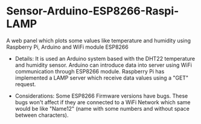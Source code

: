 # Sensor-Arduino-ESP8266-Raspi-LAMP
A web panel which plots some values like temperature and humidity using Raspberry Pi, Arduino and WiFi module ESP8266

* Details:
It is used an Arduino system based with the DHT22 temperature and humidity sensor. Arduino can introduce data into server using WiFi
communication through ESP8266 module.
Raspberry Pi has implemented a LAMP server which receive data values using a "GET" request.

* Considerations:
Some ESP8266 Firmware versions have bugs. These bugs won't affect if they are connected to a WiFi Network which same would be like "Name12"
(name with some numbers and without space between characters).
